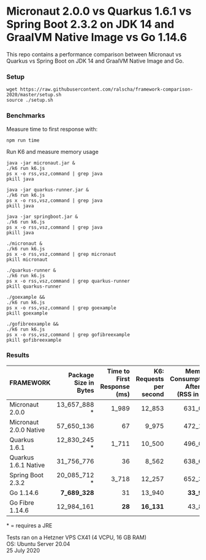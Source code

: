 # Micronaut 2.0.0  vs Quarkus 1.6.1 vs Spring Boot 2.3.2 on JDK 14 and GraalVM Native Image vs Go 1.14.6

This repo contains a performance comparison between Micronaut vs Quarkus vs Spring Boot on JDK 14 and GraalVM Native Image and Go.    

### Setup

```
wget https://raw.githubusercontent.com/ralscha/framework-comparison-2020/master/setup.sh
source ./setup.sh
```

### Benchmarks

Measure time to first response with:
```
npm run time
```

Run K6 and measure memory usage

```
java -jar micronaut.jar &
./k6 run k6.js
ps x -o rss,vsz,command | grep java
pkill java

java -jar quarkus-runner.jar &
./k6 run k6.js
ps x -o rss,vsz,command | grep java
pkill java

java -jar springboot.jar &
./k6 run k6.js
ps x -o rss,vsz,command | grep java
pkill java

./micronaut &
./k6 run k6.js
ps x -o rss,vsz,command | grep micronaut
pkill micronaut

./quarkus-runner &
./k6 run k6.js
ps x -o rss,vsz,command | grep quarkus-runner
pkill quarkus-runner

./goexample &&
./k6 run k6.js
ps x -o rss,vsz,command | grep goexample
pkill goexample

./gofibreexample &&
./k6 run k6.js
ps x -o rss,vsz,command | grep gofibreexample
pkill gofibreexample
```


### Results

| FRAMEWORK | Package Size in Bytes | Time to First Response (ms) | K6: Requests per second | Memory Consumption After K6 (RSS in kB) |
|---|--:|--:|--:|--:|
| Micronaut 2.0.0 | 13_657_888 * | 1_989 | 12_853 | 631_013 |
| Micronaut 2.0.0 Native | 57_650_136 | 67 | 9_975 | 472_156 |
|Quarkus 1.6.1 | 12_830_245 * | 1_711 | 10_500 | 496_096 |
| Quarkus 1.6.1 Native | 31_756_776 | 36 | 8_562 | 638_622 |
| Spring Boot 2.3.2 | 20_085_712 * | 3_718 | 12_257 | 652_302 |
| Go 1.14.6 | **7_689_328** | 31 | 13_940 | **33_918** |
| Go Fibre 1.14.6 | 12_984_161 | **28** | **16_131** | 43_828 |

\* = requires a JRE

Tests ran on a Hetzner VPS CX41 (4 VCPU, 16 GB RAM)      
OS: Ubuntu Server 20.04     
25 July 2020

